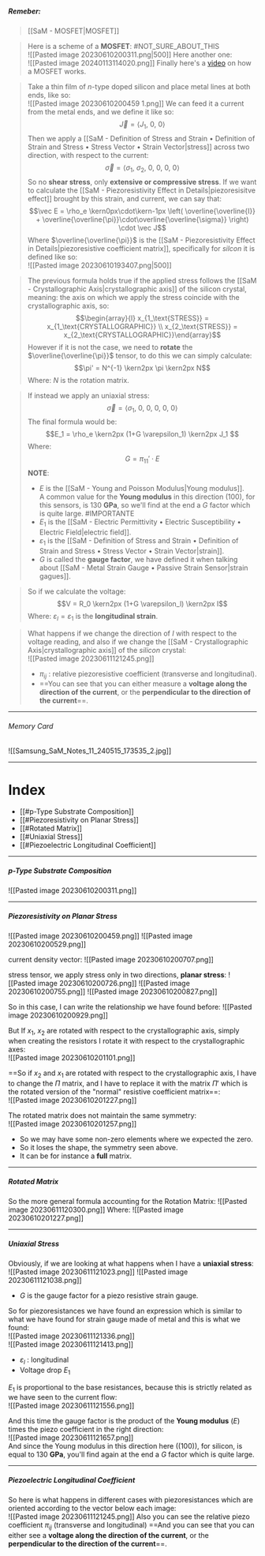 ##### ***Remeber***:

> [[SaM - MOSFET|MOSFET]]

> Here is a scheme of a **MOSFET**: #NOT_SURE_ABOUT_THIS <br>![[Pasted image 20230610200311.png|500]]
> Here another one:<br>![[Pasted image 20240113114020.png]]
> Finally here's a [video](https://www.youtube.com/watch?v=rkbjHNEKcRw) on how a MOSFET works.

> Take a thin film of $n$-type doped silicon and place metal lines at both ends, like so:<br>![[Pasted image 20230610200459 1.png]]
> We can feed it a current from the metal ends, and we define it like so:$$\vec J =  \left<J_1,\ 0,\ 0\right>$$Then we apply a [[SaM - Definition of Stress and Strain • Definition of Strain and Stress • Stress Vector • Strain Vector|stress]] across two direction, with respect to the current:$$\vec \sigma = \left< \sigma_1,\ \sigma_2,\ 0,\ 0 ,\ 0 ,\ 0  \right>$$So no **shear stress**, only **extensive or compressive stress**.
> If we want to calculate the [[SaM - Piezoresistivity Effect in Details|piezoresisitve effect]] brought by this strain, and current, we can say that:$$\vec E = \rho_e \kern0px\cdot\kern-1px \left( \overline{\overline{I}} + \overline{\overline{\pi}}\cdot\overline{\overline{\sigma}} \right) \cdot \vec J$$Where $\overline{\overline{\pi}}$ is the [[SaM - Piezoresistivity Effect in Details|piezoresistive coefficient matrix]], specifically for *silcon* it is defined like so:<br>![[Pasted image 20230610193407.png|500]]

> The previous formula holds true if the applied stress follows the [[SaM - Crystallographic Axis|crystallographic axis]] of the silicon crystal, meaning: the axis on which we apply the stress coincide with the crystallographic axis, so:$$\begin{array}{l} x_{1_\text{STRESS}} = x_{1_\text{CRYSTALLOGRAPHIC}} \\ x_{2_\text{STRESS}} = x_{2_\text{CRYSTALLOGRAPHIC}}\end{array}$$However if it is not the case, we need to **rotate** the $\overline{\overline{\pi}}$ tensor, to do this we can simply calculate:$$\pi' = N^{-1} \kern2px \pi \kern2px N$$Where: $N$ is the rotation matrix.

> If instead we apply an uniaxial stress:$$\vec \sigma = \left< \sigma_1,\ 0,\ 0,\ 0 ,\ 0 ,\ 0  \right>$$The final formula would be:$$E_1 = \rho_e \kern2px (1+G \varepsilon_1) \kern2px J_1 $$Where:$$G = \pi_{11}' \cdot E$$**NOTE**:
> 	- $E$ is the [[SaM - Young and Poisson Modulus|Young modulus]].<br>A common value for the **Young modulus** in this direction $(100)$, for this sensors, is $130$ **GPa**, so we'll find at the end a $G$ factor which is quite large. #IMPORTANTE 
> 	- $E_1$ is the [[SaM - Electric Permittivity • Electric Susceptibility • Electric Field|electric field]].
> 	- $\varepsilon_1$ is the [[SaM - Definition of Stress and Strain • Definition of Strain and Stress • Stress Vector • Strain Vector|strain]].
> 	- $G$ is called the **gauge factor**, we have defined it when talking about [[SaM - Metal Strain Gauge • Passive Strain Sensor|strain gagues]].

> So if we calculate the voltage:$$V = R_0 \kern2px (1+G \varepsilon_l) \kern2px I$$Where: $\varepsilon_l = \varepsilon_1$ is the **longitudinal strain**.

> What happens if we change the direction of $I$ with respect to the voltage reading, and also if we change the [[SaM - Crystallographic Axis|crystallographic axis]] of the *silicon* crystal:<br>![[Pasted image 20230611121245.png]]
> - $\pi_{ij}$ : relative piezoresistive coefficient (transverse and longitudinal).
> - ==You can see that you can either measure a **voltage along the direction of the current**, or the **perpendicular to the direction of the current**==. 

---
###### Memory Card
![[Samsung_SaM_Notes_11_240515_173535_2.jpg]]

---
# Index
- [[#p-Type Substrate Composition]]
- [[#Piezoresistivity on Planar Stress]]
- [[#Rotated Matrix]]
- [[#Uniaxial Stress]]
- [[#Piezoelectric Longitudinal Coefficient]]

***
##### p-Type Substrate Composition
![[Pasted image 20230610200311.png]]

---
##### Piezoresistivity on Planar Stress
![[Pasted image 20230610200459.png]]
![[Pasted image 20230610200529.png]]

current density vector:
![[Pasted image 20230610200707.png]]

stress tensor, we apply stress only in two directions, **planar stress**:
![[Pasted image 20230610200726.png]]
![[Pasted image 20230610200755.png]]
![[Pasted image 20230610200827.png]]

So in this case, I can write the relationship we have found before:
![[Pasted image 20230610200929.png]]

But If $x_1$, $x_2$ are rotated with respect to the crystallographic axis, 
simply when creating the resistors I rotate it with respect to the crystallographic axes:<br>![[Pasted image 20230610201101.png]]

==So if $x_2$ and $x_1$ are rotated with respect to the crystallographic axis, I have to change the $\Pi$ matrix, and I have to replace it with the matrix $\Pi'$ which is the rotated version of the "normal" resistive coefficient matrix==:<br>![[Pasted image 20230610201227.png]]

The rotated matrix does not maintain the same symmetry:<br>![[Pasted image 20230610201257.png]]
- So we may have some non-zero elements where we expected the zero. 
- So it loses the shape, the symmetry seen above. 
- It can be for instance a **full** matrix.

---
##### Rotated Matrix
So the more general formula accounting for the Rotation Matrix:
![[Pasted image 20230611120300.png]]
Where:
![[Pasted image 20230610201227.png]]

---
##### Uniaxial Stress
Obviously, if we are looking at what happens when I have a **uniaxial stress**:<br>![[Pasted image 20230611121023.png]]
![[Pasted image 20230611121038.png]]
- $G$  is the gauge factor for a piezo resistive strain gauge. 

So for piezoresistances we have found an expression which is similar to what we have found for strain gauge made of metal and this is what we found:<br>![[Pasted image 20230611121336.png]]<br>![[Pasted image 20230611121413.png]]
- $\varepsilon_{l}$ : longitudinal
- Voltage drop $E_1$

$E_1$ is proportional to the base resistances, because this is strictly related as we have seen to the current flow:<br>![[Pasted image 20230611121556.png]]


And this time the gauge factor is the product of the **Young modulus** ($E$) times the piezo coefficient in the right direction:<br>![[Pasted image 20230611121657.png]]<br>And since the Young modulus in this direction here ($(100)$), for silicon, is equal to $130$ **GPa**, you'll find again at the end a $G$ factor which is quite large. 

---
##### Piezoelectric Longitudinal Coefficient
So here is what happens in different cases with piezoresistances which are oriented according to the vector below each image:<br>![[Pasted image 20230611121245.png]]
Also you can see the relative piezo coefficient $\pi_{ij}$ (transverse and longitudinal)
==And you can see that you can either see a **voltage along the direction of the current**, or the **perpendicular to the direction of the current**==. 
